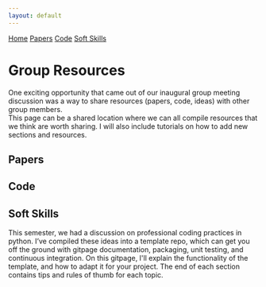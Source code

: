 ```yaml
---
layout: default
---
```


<script src='https://cdnjs.cloudflare.com/ajax/libs/mathjax/2.7.5/latest.js?config=TeX-MML-AM_CHTML' async></script>


<div class="topnav">
  <a class="active" href="#">Home</a>
  <a href="../git_template/page2">Papers</a>
  <a href="../git_template/page3">Code</a>
  <a href="../git_template/page4">Soft Skills</a>
</div>

 

# Group Resources 
One exciting opportunity that came out of our inaugural group meeting discussion was a way to share resources (papers, code, ideas) with other group members.  
This page can be a shared location where we can all compile resources that we think are worth sharing. I will also include tutorials on how to add new sections and resources. 

## Papers 

## Code 

## Soft Skills 


This semester, we had a discussion on professional coding practices in python.  I’ve compiled these ideas into a template repo, which can get you off the ground with gitpage documentation, packaging, unit testing, and continuous integration.  On this gitpage, I'll explain the functionality of the template, and how to adapt it for your project.  The end of each section contains tips and rules of thumb for each topic.

